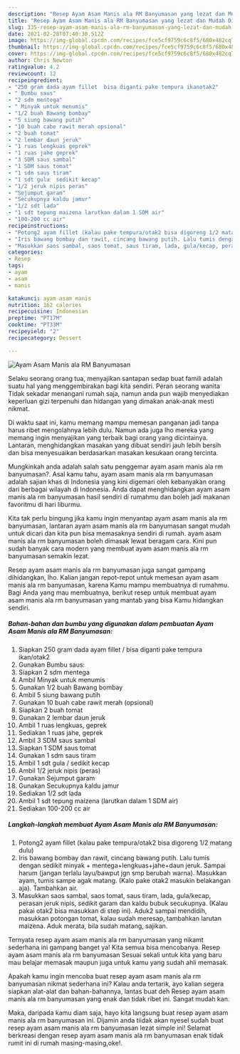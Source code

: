 ```yaml
---
description: "Resep Ayam Asam Manis ala RM Banyumasan yang lezat dan Mudah Dibuat"
title: "Resep Ayam Asam Manis ala RM Banyumasan yang lezat dan Mudah Dibuat"
slug: 335-resep-ayam-asam-manis-ala-rm-banyumasan-yang-lezat-dan-mudah-dibuat
date: 2021-02-28T07:40:30.512Z
image: https://img-global.cpcdn.com/recipes/fce5cf9759c6c8f5/680x482cq70/ayam-asam-manis-ala-rm-banyumasan-foto-resep-utama.jpg
thumbnail: https://img-global.cpcdn.com/recipes/fce5cf9759c6c8f5/680x482cq70/ayam-asam-manis-ala-rm-banyumasan-foto-resep-utama.jpg
cover: https://img-global.cpcdn.com/recipes/fce5cf9759c6c8f5/680x482cq70/ayam-asam-manis-ala-rm-banyumasan-foto-resep-utama.jpg
author: Chris Newton
ratingvalue: 4.2
reviewcount: 12
recipeingredient:
- "250 gram dada ayam fillet  bisa diganti pake tempura ikanotak2"
- " Bumbu saus"
- "2 sdm mentega"
- " Minyak untuk menumis"
- "1/2 buah Bawang bombay"
- "5 siung bawang putih"
- "10 buah cabe rawit merah opsional"
- "2 buah tomat"
- "2 lembar daun jeruk"
- "1 ruas lengkuas geprek"
- "1 ruas jahe geprek"
- "3 SDM saus sambal"
- "1 SDM saus tomat"
- "1 sdm saus tiram"
- "1 sdt gula  sedikit kecap"
- "1/2 jeruk nipis peras"
- "Sejumput garam"
- "Secukupnya kaldu jamur"
- "1/2 sdt lada"
- "1 sdt tepung maizena larutkan dalam 1 SDM air"
- "100-200 cc air"
recipeinstructions:
- "Potong2 ayam fillet (kalau pake tempura/otak2 bisa digoreng 1/2 matang dulu)"
- "Iris bawang bombay dan rawit, cincang bawang putih. Lalu tumis dengan sedikit minyak + mentega+lengkuas+jahe+daun jeruk. Sampai harum (jangan terlalu layu/bawput jgn smp berubah warna). Masukkan ayam, tumis sampe agak matang. (Kalo pake otak2 masukin belakangan aja). Tambahkan air."
- "Masukkan saos sambal, saos tomat, saus tiram, lada, gula/kecap, perasan jeruk nipis, sedikit garam dan kaldu bubuk secukupnya. (Kalau pakai otak2 bisa masukkan di step ini). Aduk2 sampai mendidih, masukkan potongan tomat, kalau sudah meresap, tambahkan larutan maizena. Aduk merata, bila sudah matang, sajikan."
categories:
- Resep
tags:
- ayam
- asam
- manis

katakunci: ayam asam manis 
nutrition: 162 calories
recipecuisine: Indonesian
preptime: "PT17M"
cooktime: "PT33M"
recipeyield: "2"
recipecategory: Dessert

---
```



![Ayam Asam Manis ala RM Banyumasan](https://img-global.cpcdn.com/recipes/fce5cf9759c6c8f5/680x482cq70/ayam-asam-manis-ala-rm-banyumasan-foto-resep-utama.jpg)

Selaku seorang orang tua, menyajikan santapan sedap buat famili adalah suatu hal yang menggembirakan bagi kita sendiri. Peran seorang  wanita Tidak sekadar menangani rumah saja, namun anda pun wajib menyediakan keperluan gizi terpenuhi dan hidangan yang dimakan anak-anak mesti nikmat.

Di waktu  saat ini, kamu memang mampu memesan panganan jadi tanpa harus ribet mengolahnya lebih dulu. Namun ada juga lho mereka yang memang ingin menyajikan yang terbaik bagi orang yang dicintainya. Lantaran, menghidangkan masakan yang dibuat sendiri jauh lebih bersih dan bisa menyesuaikan berdasarkan masakan kesukaan orang tercinta. 



Mungkinkah anda adalah salah satu penggemar ayam asam manis ala rm banyumasan?. Asal kamu tahu, ayam asam manis ala rm banyumasan adalah sajian khas di Indonesia yang kini digemari oleh kebanyakan orang dari berbagai wilayah di Indonesia. Anda dapat menghidangkan ayam asam manis ala rm banyumasan hasil sendiri di rumahmu dan boleh jadi makanan favoritmu di hari liburmu.

Kita tak perlu bingung jika kamu ingin menyantap ayam asam manis ala rm banyumasan, lantaran ayam asam manis ala rm banyumasan sangat mudah untuk dicari dan kita pun bisa memasaknya sendiri di rumah. ayam asam manis ala rm banyumasan boleh dimasak lewat beragam cara. Kini pun sudah banyak cara modern yang membuat ayam asam manis ala rm banyumasan semakin lezat.

Resep ayam asam manis ala rm banyumasan juga sangat gampang dihidangkan, lho. Kalian jangan repot-repot untuk memesan ayam asam manis ala rm banyumasan, karena Kamu mampu membuatnya di rumahmu. Bagi Anda yang mau membuatnya, berikut resep untuk membuat ayam asam manis ala rm banyumasan yang mantab yang bisa Kamu hidangkan sendiri.

<!--inarticleads1-->

##### Bahan-bahan dan bumbu yang digunakan dalam pembuatan Ayam Asam Manis ala RM Banyumasan:

1. Siapkan 250 gram dada ayam fillet / bisa diganti pake tempura ikan/otak2
1. Gunakan  Bumbu saus:
1. Siapkan 2 sdm mentega
1. Ambil  Minyak untuk menumis
1. Gunakan 1/2 buah Bawang bombay
1. Ambil 5 siung bawang putih
1. Gunakan 10 buah cabe rawit merah (opsional)
1. Siapkan 2 buah tomat
1. Gunakan 2 lembar daun jeruk
1. Ambil 1 ruas lengkuas, geprek
1. Sediakan 1 ruas jahe, geprek
1. Ambil 3 SDM saus sambal
1. Siapkan 1 SDM saus tomat
1. Gunakan 1 sdm saus tiram
1. Ambil 1 sdt gula / sedikit kecap
1. Ambil 1/2 jeruk nipis (peras)
1. Gunakan Sejumput garam
1. Gunakan Secukupnya kaldu jamur
1. Sediakan 1/2 sdt lada
1. Ambil 1 sdt tepung maizena (larutkan dalam 1 SDM air)
1. Sediakan 100-200 cc air




<!--inarticleads2-->

##### Langkah-langkah membuat Ayam Asam Manis ala RM Banyumasan:

1. Potong2 ayam fillet (kalau pake tempura/otak2 bisa digoreng 1/2 matang dulu)
1. Iris bawang bombay dan rawit, cincang bawang putih. Lalu tumis dengan sedikit minyak + mentega+lengkuas+jahe+daun jeruk. Sampai harum (jangan terlalu layu/bawput jgn smp berubah warna). Masukkan ayam, tumis sampe agak matang. (Kalo pake otak2 masukin belakangan aja). Tambahkan air.
1. Masukkan saos sambal, saos tomat, saus tiram, lada, gula/kecap, perasan jeruk nipis, sedikit garam dan kaldu bubuk secukupnya. (Kalau pakai otak2 bisa masukkan di step ini). Aduk2 sampai mendidih, masukkan potongan tomat, kalau sudah meresap, tambahkan larutan maizena. Aduk merata, bila sudah matang, sajikan.




Ternyata resep ayam asam manis ala rm banyumasan yang nikamt sederhana ini gampang banget ya! Kita semua bisa mencobanya. Resep ayam asam manis ala rm banyumasan Sesuai sekali untuk kita yang baru mau belajar memasak maupun juga untuk kamu yang sudah ahli memasak.

Apakah kamu ingin mencoba buat resep ayam asam manis ala rm banyumasan nikmat sederhana ini? Kalau anda tertarik, ayo kalian segera siapkan alat-alat dan bahan-bahannya, lantas buat deh Resep ayam asam manis ala rm banyumasan yang enak dan tidak ribet ini. Sangat mudah kan. 

Maka, daripada kamu diam saja, hayo kita langsung buat resep ayam asam manis ala rm banyumasan ini. Dijamin anda tiidak akan nyesel sudah buat resep ayam asam manis ala rm banyumasan lezat simple ini! Selamat berkreasi dengan resep ayam asam manis ala rm banyumasan enak tidak rumit ini di rumah masing-masing,oke!.

